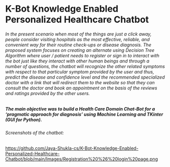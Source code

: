 # K-Bot Knowledge Enabled Personalized Healthcare Chatbot
###### In the present scenario when most of the things are just a click away, people consider visiting hospitals as the most effective, reliable, and convenient way for their routine check-ups or disease diagnosis. The proposed system focuses on creating an alternate using Decision Tree Algorithm where user / patient needs to register or sign in to interact with the bot just like they interact with other human beings and through a number of questions, the chatbot will recognize the other related symptoms with respect to that particular symptom provided by the user and thus, predict the disease and confidence level and the recommended specialized doctor with a link that will redirect them to the website so that they can consult the doctor and book an appointment on the basis of the reviews and ratings provided by the other users. 
##### **The main objective was to build a Health Care Domain Chat-Bot for a ‘pragmatic approach for diagnosis’ using Machine Learning and TKinter (GUI for Python).**
###### Screenshots of the chatbot:
https://github.com/Jaya-Shukla-cs/K-Bot-Knowledge-Enabled-Personalized-Healthcare-Chatbot/blob/main/Images/Registration%20%26%20login%20page.png
